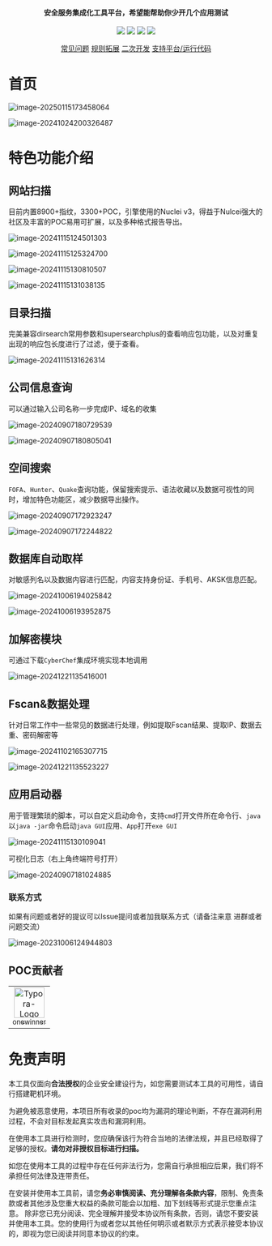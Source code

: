 <h4 align="center">安全服务集成化工具平台，希望能帮助你少开几个应用测试</h4>

<p align="center">
<img src="https://img.shields.io/github/go-mod/go-version/qiwentaidi/Slack?filename=go.mod">
<img src="https://img.shields.io/badge/wails-v2.9.2-blue">
<a href="https://github.com/qiwentaidi/Slack/releases/"><img src="https://img.shields.io/github/v/release/qiwentaidi/Slack"></a>
<a href="https://github.com/qiwentaidi/Slack/releases/"><img src="https://img.shields.io/github/downloads/qiwentaidi/Slack/total"></a>
</p>
<p align="center">
<a href="https://github.com/qiwentaidi/Slack/wiki/%E5%B8%B8%E8%A7%81%E9%97%AE%E9%A2%98">常见问题</a>
<a href="https://github.com/qiwentaidi/Slack/wiki/%E7%BD%91%E7%AB%99%E6%89%AB%E6%8F%8F%E8%A7%84%E5%88%99%E4%BA%8C%E6%AC%A1%E6%8B%93%E5%B1%95">规则拓展</a>
<a href="https://github.com/qiwentaidi/Slack/wiki/%E4%BA%8C%E6%AC%A1%E5%BC%80%E5%8F%91">二次开发</a>
<a href="https://github.com/qiwentaidi/Slack/wiki">支持平台/运行代码</a>
</p>

# 首页

![image-20250115173458064](assets/image-20250115173458064.png)

![image-20241024200326487](assets/image-20241024200326487.png)

# 特色功能介绍

## 网站扫描

目前内置8900+指纹，3300+POC，引擎使用的Nuclei v3，得益于Nulcei强大的社区及丰富的POC易用可扩展，以及多种格式报告导出。

![image-20241115124501303](assets/image-20241115124501303.png)

![image-20241115125324700](assets/image-20241115125324700.png)

![image-20241115130810507](assets/image-20241115130810507.png)

![image-20241115131038135](assets/image-20241115131038135.png)

## 目录扫描

完美兼容dirsearch常用参数和supersearchplus的查看响应包功能，以及对重复出现的响应包长度进行了过滤，便于查看。

![image-20241115131626314](assets/image-20241115131626314.png)

## 公司信息查询

可以通过输入公司名称一步完成IP、域名的收集

![image-20240907180729539](assets/image-20240907180729539.png)

![image-20240907180805041](assets/image-20240907180805041.png)

## 空间搜索

`FOFA`、`Hunter`、`Quake`查询功能，保留搜索提示、语法收藏以及数据可视性的同时，增加特色功能区，减少数据导出操作。

![image-20240907172923247](assets/image-20240907172923247.png)

![image-20240907172244822](assets/image-20240907172244822.png)

## 数据库自动取样

对敏感列名以及数据内容进行匹配，内容支持身份证、手机号、AKSK信息匹配。

![image-20241006194025842](assets/image-20241006194025842.png)

![image-20241006193952875](assets/image-20241006193952875.png)

## 加解密模块

可通过下载`CyberChef`集成环境实现本地调用

![image-20241221135416001](assets/image-20241221135416001.png)

## Fscan&数据处理

针对日常工作中一些常见的数据进行处理，例如提取Fscan结果、提取IP、数据去重、密码解密等

![image-20241102165307715](assets/image-20241102165307715.png)

![image-20241221135523227](assets/image-20241221135523227.png)

## 应用启动器

用于管理繁琐的脚本，可以自定义启动命令，支持`cmd`打开文件所在命令行、`java`以`java -jar`命令启动`java GUI`应用、`App`打开`exe GUI`

![image-20241115130109041](assets/image-20241115130109041.png)

可视化日志（右上角终端符号打开）

![image-20240907181024885](assets/image-20240907181024885.png)

### 联系方式

如果有问题或者好的提议可以Issue提问或者加我联系方式（请备注来意 进群或者问题交流）

![image-20231006124944803](assets/image-20231006124944803.png)

## POC贡献者

<div><table frame=void>
	<tr>
        <td align="center">
            <img src="https://avatars.githubusercontent.com/u/94044430?v=4"
                   alt="Typora-Logo" style="width: 60px"
                 />
            <br>
            <a href="https://github.com/onewinner"><sub>onewinner</sub></a>
        </td>    
    </tr>
    </table>
</div>

# 免责声明

本工具仅面向**合法授权**的企业安全建设行为，如您需要测试本工具的可用性，请自行搭建靶机环境。

为避免被恶意使用，本项目所有收录的poc均为漏洞的理论判断，不存在漏洞利用过程，不会对目标发起真实攻击和漏洞利用。

在使用本工具进行检测时，您应确保该行为符合当地的法律法规，并且已经取得了足够的授权。**请勿对非授权目标进行扫描。**

如您在使用本工具的过程中存在任何非法行为，您需自行承担相应后果，我们将不承担任何法律及连带责任。

在安装并使用本工具前，请您**务必审慎阅读、充分理解各条款内容**，限制、免责条款或者其他涉及您重大权益的条款可能会以加粗、加下划线等形式提示您重点注意。 除非您已充分阅读、完全理解并接受本协议所有条款，否则，请您不要安装并使用本工具。您的使用行为或者您以其他任何明示或者默示方式表示接受本协议的，即视为您已阅读并同意本协议的约束。
